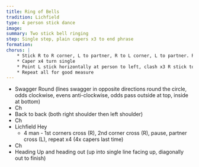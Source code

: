 ```yaml
---
title: Ring of Bells
tradition: Lichfield
type: 4 person stick dance
image: 
summary: Two stick bell ringing
step: Single step, plain capers x3 to end phrase
formation: 
chorus: | 
    * Stick R to R corner, L to partner, R to L corner, L to partner. Repeat.
    * Caper x4 turn single
    * Point L stick horizontally at person to left, clash x3 R stick to stick pointing at you
    * Repeat all for good measure
---
```

* Swagger Round (lines swagger in opposite directions round the circle, odds clockwise, evens anti-clockwise, odds pass outside at top, inside at bottom)
* Ch
* Back to back (both right shoulder then left shoulder)
* Ch
* Lichfield Hey
    * 4 man - 1st corners cross (R), 2nd corner cross (R), pause, partner cross (L), repeat x4 (4x capers last time)
* Ch
* Heading Up and heading out (up into single line facing up, diagonally out to finish)